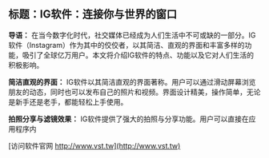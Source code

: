 ## **标题：IG软件：连接你与世界的窗口**

**导语：**
在当今数字化时代，社交媒体已经成为人们生活中不可或缺的一部分。IG软件（Instagram）作为其中的佼佼者，以其简洁、直观的界面和丰富多样的功能，吸引了全球亿万用户。本文将介绍IG软件的特点、功能以及它对人们生活的积极影响。

**简洁直观的界面：**
IG软件以其简洁直观的界面著称。用户可以通过滑动屏幕浏览朋友的动态，同时也可以发布自己的照片和视频。界面设计精美，操作简单，无论是新手还是老手，都能轻松上手使用。

**拍照分享与滤镜效果：**
IG软件提供了强大的拍照与分享功能。用户可以直接在应用程序内


[访问软件官网 http://www.vst.tw](http://www.vst.tw)
